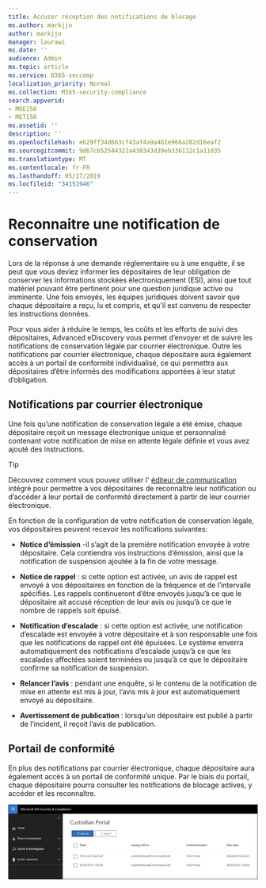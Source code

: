 ```yaml
---
title: Accuser réception des notifications de blocage
ms.author: markjjo
author: markjjo
manager: laurawi
ms.date: ''
audience: Admin
ms.topic: article
ms.service: O365-seccomp
localization_priority: Normal
ms.collection: M365-security-compliance
search.appverid:
- MOE150
- MET150
ms.assetid: ''
description: ''
ms.openlocfilehash: eb29ff34d663cf43af4a9a4b1e966a282d16eaf2
ms.sourcegitcommit: 9d67cb52544321a430343d39eb336112c1a11d35
ms.translationtype: MT
ms.contentlocale: fr-FR
ms.lasthandoff: 05/17/2019
ms.locfileid: "34151946"
---
```

# <a name="acknowledge-a-hold-notification"></a>Reconnaitre une notification de conservation 
Lors de la réponse à une demande réglementaire ou à une enquête, il se peut que vous deviez informer les dépositaires de leur obligation de conserver les informations stockées électroniquement (ESI), ainsi que tout matériel pouvant être pertinent pour une question juridique active ou imminente. Une fois envoyés, les équipes juridiques doivent savoir que chaque dépositaire a reçu, lu et compris, et qu’il est convenu de respecter les instructions données.

Pour vous aider à réduire le temps, les coûts et les efforts de suivi des dépositaires, Advanced eDiscovery vous permet d’envoyer et de suivre les notifications de conservation légale par courrier électronique. Outre les notifications par courrier électronique, chaque dépositaire aura également accès à un portail de conformité individualisé, ce qui permettra aux dépositaires d’être informés des modifications apportées à leur statut d’obligation.

## <a name="email-notifications"></a>Notifications par courrier électronique
Une fois qu’une notification de conservation légale a été émise, chaque dépositaire reçoit un message électronique unique et personnalisé contenant votre notification de mise en attente légale définie et vous avez ajouté des instructions. 

> [!Tip] 
> Découvrez comment vous pouvez utiliser l' [éditeur de communication](using-communications-editor.md) intégré pour permettre à vos dépositaires de reconnaître leur notification ou d’accéder à leur portail de conformité directement à partir de leur courrier électronique.

En fonction de la configuration de votre notification de conservation légale, vos dépositaires peuvent recevoir les notifications suivantes: 

- **Notice d’émission** -il s’agit de la première notification envoyée à votre dépositaire. Cela contiendra vos instructions d’émission, ainsi que la notification de suspension ajoutée à la fin de votre message.

- **Notice de rappel** : si cette option est activée, un avis de rappel est envoyé à vos dépositaires en fonction de la fréquence et de l’intervalle spécifiés. Les rappels continueront d’être envoyés jusqu’à ce que le dépositaire ait accusé réception de leur avis ou jusqu’à ce que le nombre de rappels soit épuisé.

- **Notification d’escalade** : si cette option est activée, une notification d’escalade est envoyée à votre dépositaire et à son responsable une fois que les notifications de rappel ont été épuisées. Le système enverra automatiquement des notifications d’escalade jusqu’à ce que les escalades affectées soient terminées ou jusqu’à ce que le dépositaire confirme sa notification de suspension.

- **Relancer l’avis** : pendant une enquête, si le contenu de la notification de mise en attente est mis à jour, l’avis mis à jour est automatiquement envoyé au dépositaire.

- **Avertissement de publication** : lorsqu’un dépositaire est publié à partir de l’incident, il reçoit l’avis de publication. 

## <a name="compliance-portal"></a>Portail de conformité
En plus des notifications par courrier électronique, chaque dépositaire aura également accès à un portail de conformité unique. Par le biais du portail, chaque dépositaire pourra consulter les notifications de blocage actives, y accéder et les reconnaître.

![Portail de conformité pour un dépositaire](../media/CustodianPortal.jpg)
